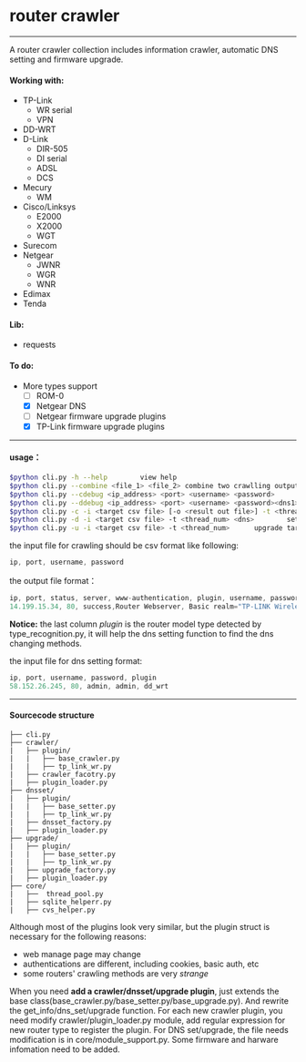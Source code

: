 # router crawler
- - -
A router crawler collection includes information crawler, automatic DNS setting and firmware upgrade.

#### Working with: 
- TP-Link
	- WR serial 
	- VPN 
- DD-WRT
- D-Link 
	- DIR-505
	- DI serial
	- ADSL
	- DCS
- Mecury
	- WM
- Cisco/Linksys
	- E2000
	- X2000
	- WGT
- Surecom
- Netgear
	- JWNR
	- WGR
	- WNR
- Edimax
- Tenda

#### Lib:
- requests

#### To do:
- More types support
	- [ ] ROM-0
	- [x] Netgear DNS
	- [ ] Netgear firmware upgrade plugins
	- [x] TP-Link firmware upgrade plugins

- - -

#### usage：
```bash
$python cli.py -h --help		view help
$python cli.py --combine <file_1> <file_2> combine two crawlling output csv files
$python cli.py --cdebug <ip_address> <port> <username> <password>		test router info crawling func
$python cli.py --ddebug <ip_address> <port> <username> <password><dns1><dns2><router_typep>		test router dns setting func
$python cli.py -c -i <target csv file> [-o <result out file>] -t <thread_num>		crawling targets info
$python cli.py -d -i <target csv file> -t <thread_num> <dns>		set targets dns
$python cli.py -u -i <target csv file> -t <thread_num>		upgrade target routers' firmware
```

the input file for crawling should be csv format like following:
```js
ip, port, username, password
```
the output file format：
```js
ip, port, status, server, www-authentication, plugin, username, password, dns
14.199.15.34, 80, success,Router Webserver, Basic realm="TP-LINK Wireless N Gigabit Router WR1043ND" , TP-LINK:tp_link_wr, admin, admin, 202.120.2.101
```

**Notice:** the last column *plugin* is the router model type detected by type_recognition.py, it will help the dns setting function to find the dns changing methods.


the input file for dns setting format:
```js
ip, port, username, password, plugin
58.152.26.245, 80, admin, admin, dd_wrt
```

- - -

#### Sourcecode structure
```
├── cli.py
├── crawler/
|   ├── plugin/
|   |   ├── base_crawler.py
|   |   ├── tp_link_wr.py
|   ├── crawler_facotry.py
|   ├── plugin_loader.py
├── dnsset/
|   ├── plugin/
|   |	├── base_setter.py
|   |   ├── tp_link_wr.py
|   ├── dnsset_factory.py
|   ├── plugin_loader.py
├── upgrade/
|   ├── plugin/
|   |	├── base_setter.py
|   |   ├── tp_link_wr.py
|   ├── upgrade_factory.py
|   ├── plugin_loader.py
├── core/
|   ├──  thread_pool.py
|   ├── sqlite_helperr.py
|   ├── cvs_helper.py
```

Although most of the plugins look very similar, but the plugin struct is necessary for the following reasons:
- web manage page may change
- authentications are different, including cookies, basic auth, etc
- some routers' crawling methods are very *strange*

When you need **add a crawler/dnsset/upgrade plugin**, just extends the base class(base_crawler.py/base_setter.py/base_upgrade.py). And rewrite the get_info/dns_set/upgrade function.
For each new crawler plugin, you need modify crawler/plugin_loader.py module, add regular expression for new router type to register the plugin.
For DNS set/upgrade, the file needs modification is in core/module_support.py. Some firmware and harware infomation need to be added.

